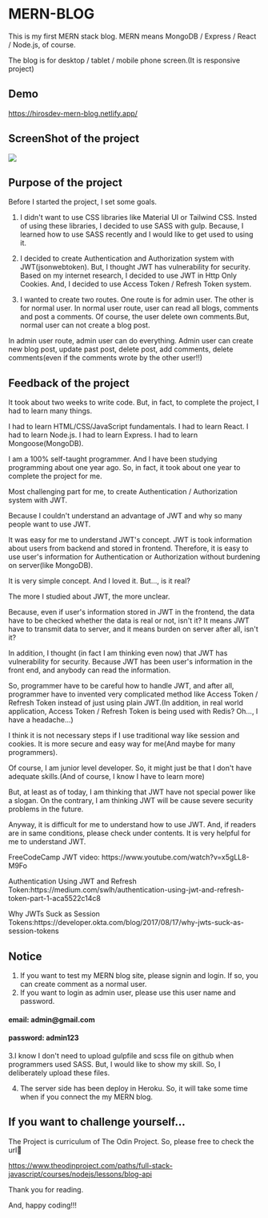 # MERN-BLOG

This is my first MERN stack blog. 
MERN means MongoDB / Express / React / Node.js, of course.

The blog is for desktop / tablet / mobile phone screen.(It is responsive project)

## Demo

https://hirosdev-mern-blog.netlify.app/

## ScreenShot of the project

<img src="client/images/desktop.png"/>

## Purpose of the project

Before I started the project, I set some goals.

1. I didn't want to use CSS libraries like Material UI or Tailwind CSS. Insted of using these libraries, I decided to use SASS with gulp. Because, I learned how to use SASS recently and I would like to get used to using it. 

2. I decided to create Authentication and Authorization system with JWT(jsonwebtoken). But, I thought JWT has vulnerability for security. Based on my internet research, I decided to use JWT in Http Only Cookies. And, I decided to use Access Token / Refresh Token system.

3. I wanted to create two routes. One route is for admin user. The other is for normal user.
In normal user route, user can read all blogs, comments and post a comments. 
Of course, the user delete own comments.But, normal user can not create a blog post.

In admin user route, admin user can do everything. Admin user can create new blog post, update past post, delete post, add comments, delete comments(even if the comments wrote by the other user!!)

## Feedback of the project

It took about two weeks to write code.
But, in fact, to complete the project, I had to learn many things.

I had to learn HTML/CSS/JavaScript fundamentals.
I had to learn React.
I had to learn Node.js.
I had to learn Express.
I had to learn Mongoose(MongoDB).

I am a 100% self-taught programmer. And I have been studying programming about one year ago.
So, in fact, it took about one year to complete the project for me.

Most challenging part for me, to create Authentication / Authorization system with JWT.

Because I couldn't understand an advantage of JWT and why so many people want to use JWT.

It was easy for me to understand JWT's concept.
JWT is took information about users from backend and stored in frontend. 
Therefore, it is easy to use user's information for Authentication or Authorization without burdening on server(like MongoDB).

It is very simple concept. And I loved it.
But..., is it real?

The more I studied about JWT, the more unclear.

Because, even if user's information stored in JWT in the frontend, the data have to be checked whether the data is real or not, isn't it?
It means JWT have to transmit data to server, and it means burden on server after all, isn't it?

In addition, I thought (in fact I am thinking even now) that JWT has vulnerability for security.
Because JWT has been user's information in the front end, and anybody can read the information.

So, programmer have to be careful how to handle JWT, and after all, programmer have to invented very complicated method like Access Token / Refresh Token instead of just using plain JWT.(In addition, in real world application,  Access Token / Refresh Token is being used with Redis? Oh..., I have a headache...)

I think it is not necessary steps if I use traditional way like session and cookies.
It is more secure and easy way for me(And maybe for many programmers).

Of course, I am junior level developer.
So, it might just be that I don't have adequate skills.(And of course, I know I have to learn more)

But, at least as of today, I am thinking that JWT have not special power like a slogan.
On the contrary, I am thinking JWT will be cause severe security problems in the future.

Anyway, it is difficult for me to understand how to use JWT. 
And, if readers are in same conditions, please check under contents. 
It is very helpful for me to understand JWT.

<p>FreeCodeCamp JWT video: https://www.youtube.com/watch?v=x5gLL8-M9Fo</p>
<p>Authentication Using JWT and Refresh Token:https://medium.com/swlh/authentication-using-jwt-and-refresh-token-part-1-aca5522c14c8</p>
<p>Why JWTs Suck as Session Tokens:https://developer.okta.com/blog/2017/08/17/why-jwts-suck-as-session-tokens</p>

## Notice

1. If you want to test my MERN blog site, please signin and login. If so, you can create comment as a normal user.
2. If you want to login as admin user, please use this user name and password.

<h4>email: admin@gmail.com</h4>
<h4>password: admin123</h4>

3.I know I don't need to upload gulpfile and scss file on github when programmers used SASS. But, I would like to show my skill.
So, I deliberately upload these files.

4. The server side has been deploy in Heroku. So, it will take some time when if you connect the my MERN blog.

## If you want to challenge yourself...

The Project is curriculum of The Odin Project.
So, please free to check the url🔽

https://www.theodinproject.com/paths/full-stack-javascript/courses/nodejs/lessons/blog-api

Thank you for reading. 

And, happy coding!!!

